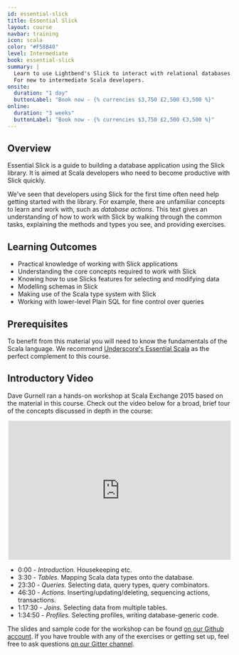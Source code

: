 ```yaml
---
id: essential-slick
title: Essential Slick
layout: course
navbar: training
icon: scala
color: "#F58B40"
level: Intermediate
book: essential-slick
summary: |
  Learn to use Lightbend's Slick to interact with relational databases.
  For new to intermediate Scala developers.
onsite:
  duration: "1 day"
  buttonLabel: "Book now - {% currencies $3,750 £2,500 €3,500 %}"
online:
  duration: "3 weeks"
  buttonLabel: "Book now - {% currencies $3,750 £2,500 €3,500 %}"
---
```


## Overview

Essential Slick is a guide to building a database application using the Slick library. It is aimed at Scala developers who need to become productive with Slick quickly.

We've seen that developers using Slick for the first time often need help getting started with the library.
For example, there are unfamiliar concepts to learn and work with, such as _database actions_.
This text gives an understanding of how to work with Slick by walking through the common tasks, explaining the methods and types you see, and providing exercises.

## Learning Outcomes

- Practical knowledge of working with Slick applications
- Understanding the core concepts required to work with Slick
- Knowing how to use Slicks features for selecting and modifying data
- Modelling schemas in Slick
- Making use of the Scala type system with Slick
- Working with lower-level Plain SQL for fine control over queries

## Prerequisites

To benefit from this material you will need to know the fundamentals of the Scala language. We recommend [Underscore's Essential Scala](../essential-scala) as the perfect complement to this course.

## Introductory Video

Dave Gurnell ran a hands-on workshop at Scala Exchange 2015 based on the material in this course. Check out the video below for a broad, brief tour of the concepts discussed in depth in the course:

<iframe src="https://player.vimeo.com/video/148074461?title=0&amp;byline=0&amp;portrait=0"
        width="500"
        height="313"
        frameborder="0"
        style="display: block; margin: 1em auto"
        webkitallowfullscreen
        mozallowfullscreen
        allowfullscreen></iframe>

- 0:00 - *Introduction.* Housekeeping etc.
- 3:30 - *Tables.* Mapping Scala data types onto the database.
- 23:30 - *Queries.* Selecting data, query types, query combinators.
- 46:30 - *Actions.* Inserting/updating/deleting, sequencing actions, transactions.
- 1:17:30 - *Joins.* Selecting data from multiple tables.
- 1:34:50 - *Profiles.* Selecting profiles,  writing database-generic code.

The slides and sample code for the workshop can be found [on our Github account][github]. If you have trouble with any of the exercises or getting set up, feel free to ask questions [on our Gitter channel][gitter].

[github]: https://github.com/underscoreio/scalax15-slick
[gitter]: https://gitter.im/underscoreio/scalax15-slick
